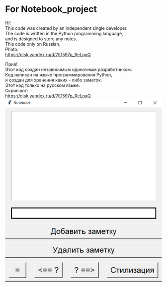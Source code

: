 # For Notebook_project
Hi!  
This code was created by an independent single developer.  
The code is written in the Python programming language,  
and is designed to store any notes.  
This code only on Russian.  
Photo:  
https://disk.yandex.ru/d/7lD597p_ReLpaQ  

Прив!  
Этот код создан независимым одиночным разработчиком.  
Код написан на языке программирования Python,  
и создан для хранения каких - либо заметок.  
Этот код только на русском языке.  
Скриншот:  
https://disk.yandex.ru/d/7lD597p_ReLpaQ  
![Скриншот](https://github.com/KislikGames/Big_Projects/blob/main/2025-07-30_13-50-10.png)

